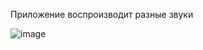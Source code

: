 Приложение воспроизводит разные звуки

![image](https://user-images.githubusercontent.com/70865564/134775413-12895c36-db1b-4566-95a1-4b3b88b0b617.png)
